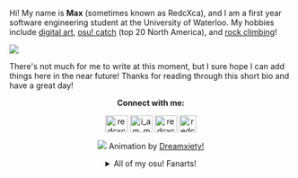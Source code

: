 Hi! My name is **Max** (sometimes known as RedcXca), and I am a first year software engineering student at the University of Waterloo. My hobbies include [digital art](https://www.instagram.com/redcxca/), [osu! catch](https://osu.ppy.sh/users/14056601) (top 20 North America), and [rock climbing](https://media.istockphoto.com/id/1288973456/photo/stone-pebble-gray.jpg?b=1&s=170667a&w=0&k=20&c=12wq2EPR1rJ0Mw2UvWsYdwqmX6viLeDnxOcJDgIhKgE=)!

![](https://i.imgur.com/a5mpMao.png)

There's not much for me to write at this moment, but I sure hope I can add things here in the near future! Thanks for reading through this short bio and have a great day!
<div align="center">
  
**Connect with me:**
 
<a href="https://twitter.com/redcxca" target="blank"><img align="center" src="https://raw.githubusercontent.com/rahuldkjain/github-profile-readme-generator/master/src/images/icons/Social/twitter.svg" alt="redcxca" height="30" width="40" /></a>
<a href="https://instagram.com/i_am_max_lu" target="blank"><img align="center" src="https://raw.githubusercontent.com/rahuldkjain/github-profile-readme-generator/master/src/images/icons/Social/instagram.svg" alt="i_am_max_lu" height="30" width="40" /></a>
<a href="https://www.youtube.com/c/redcxca" target="blank"><img align="center" src="https://raw.githubusercontent.com/rahuldkjain/github-profile-readme-generator/master/src/images/icons/Social/youtube.svg" alt="redcxca" height="30" width="40" /></a>
<a href="https://www.youtube.com/c/redcxca" target="blank"><img align="center" src="https://upload.wikimedia.org/wikipedia/commons/thumb/1/1e/Osu%21_Logo_2016.svg/2048px-Osu%21_Logo_2016.svg.png" alt="redcxca" height="30" width="30" /></a>

![](https://i.ppy.sh/799e2002d67c2e0e25b114b276d2164e69b605cc/68747470733a2f2f692e6962622e636f2f4c7a66395a52312f657a6769662d636f6d2d6769662d6d616b65722d312e676966)
Animation by [Dreamxiety!](https://osu.ppy.sh/users/13103233)
<details>
<summary>All of my osu! Fanarts!</summary>

New Beginnings Fanart: **#10** with **1404** votes
![](https://assets.ppy.sh/contests/160/entries/Late%20Redwing.jpg)
  
Halloween Fanart 2022: **#2** HOLY SHIT **3369** VOTES
![](https://assets.ppy.sh/contests/154/entries/Humorous%20Kinglet.jpg) 
 
15th Anniversary Fanart: **#8** with **5343** votes
![](https://assets.ppy.sh/contests/153/entries/Languid%20Coot.jpg)

Winter Fanart 2021: **#10** with **3335** votes
![](https://assets.ppy.sh/contests/136/entries/Debilitated%20Hummingbird.jpg)

Summer Fanart 2021: **#29** with **435** votes
![](https://assets.ppy.sh/contests/133/entries/Churlish%20Willet.jpg)

Spring Fanart 2021: **#47** with **707** votes
![](https://assets.ppy.sh/contests/125/entries/Flexible%20Bat.jpg)
</details>
